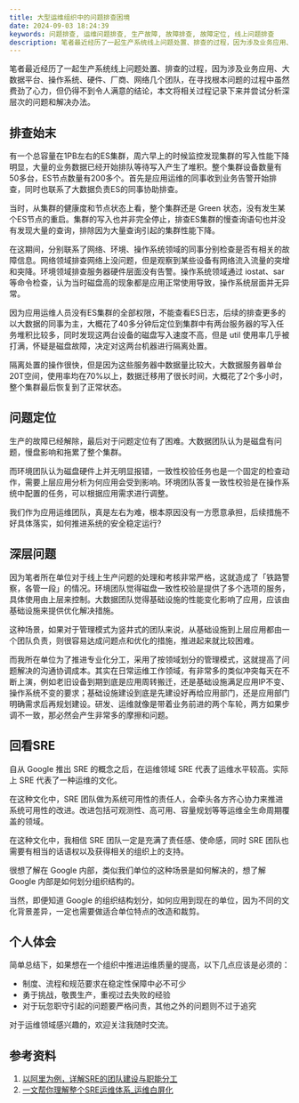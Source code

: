 ```yaml
---
title: 大型运维组织中的问题排查困境
date: 2024-09-03 18:24:39
keywords: 问题排查, 运维问题排查, 生产故障, 故障排查, 故障定位, 线上问题排查
description: 笔者最近经历了一起生产系统线上问题处置、排查的过程，因为涉及业务应用、大数据平台、操作系统、硬件、厂商、网络几个团队，在寻找根本问题的过程中虽然费劲了心力，但仍得不到令人满意的结论，本文将相关过程记录下来并尝试分析深层次的问题和解决办法。
---
```


笔者最近经历了一起生产系统线上问题处置、排查的过程，因为涉及业务应用、大数据平台、操作系统、硬件、厂商、网络几个团队，在寻找根本问题的过程中虽然费劲了心力，但仍得不到令人满意的结论，本文将相关过程记录下来并尝试分析深层次的问题和解决办法。

## 排查始末

有一个总容量在1PB左右的ES集群，周六早上的时候监控发现集群的写入性能下降明显，大量的业务数据已经开始排队等待写入产生了堆积。整个集群设备数量有50多台，ES节点数量有200多个。首先是应用运维的同事收到业务告警开始排查，同时也联系了大数据负责ES的同事协助排查。

当时，从集群的健康度和节点状态上看，整个集群还是 Green 状态，没有发生某个ES节点的重启。集群的写入也并非完全停止，排查ES集群的慢查询语句也并没有发现大量的查询，排除因为大量查询引起的集群性能下降。

在这期间，分别联系了网络、环境、操作系统领域的同事分别检查是否有相关的故障信息。网络领域排查网络上没问题，但是观察到某些设备有网络流入流量的突增和突降。环境领域排查服务器硬件层面没有告警。操作系统领域通过 iostat、sar 等命令检查，认为当时磁盘高的现象都是应用正常使用导致，操作系统层面并无异常。

因为应用运维人员没有ES集群的全部权限，不能查看ES日志，后续的排查更多的以大数据的同事为主，大概花了40多分钟后定位到集群中有两台服务器的写入任务堆积比较多，同时发现这两台设备的磁盘写入速度不高，但是 util 使用率几乎被打满，怀疑是磁盘故障，决定对这两台机器进行隔离处置。

隔离处置的操作很快，但是因为这些服务器中数据量比较大，大数据服务器单台20T空间，使用率均在70%以上，数据迁移用了很长时间，大概花了2个多小时，整个集群最后恢复到了正常状态。

## 问题定位

生产的故障已经解除，最后对于问题定位有了困难。大数据团队认为是磁盘有问题，慢盘影响和拖累了整个集群。

而环境团队认为磁盘硬件上并无明显报错，一致性校验任务也是一个固定的检查动作，需要上层应用分析为何应用会受到影响。环境团队答复一致性校验是在操作系统中配置的任务，可以根据应用需求进行调整。

我们作为应用运维团队，真是左右为难，根本原因没有一方愿意承担，后续措施不好具体落实，如何推进系统的安全稳定运行?

## 深层问题

因为笔者所在单位对于线上生产问题的处理和考核非常严格，这就造成了「铁路警察，各管一段」的情况。环境团队觉得磁盘一致性校验是提供了多个选项的服务，具体使用由上层来控制。大数据团队觉得基础设施的性能变化影响了应用，应该由基础设施来提供优化解决措施。

这种场景，如果对于管理模式为竖井式的团队来说，从基础设施到上层应用都由一个团队负责，则很容易达成问题点和优化的措施，推进起来就比较困难。

而我所在单位为了推进专业化分工，采用了按领域划分的管理模式，这就提高了问题解决的沟通协调成本。其实在日常运维工作领域，有非常多的类似冲突每天在不断上演，例如老旧设备到期到底是应用周转搬迁，还是基础设施满足应用IP不变、操作系统不变的要求；基础设施建设到底是先建设好再给应用部门，还是应用部门明确需求后再规划建设。研发、运维就像是带着业务前进的两个车轮，两方如果步调不一致，那必然会产生非常多的摩擦和问题。

## 回看SRE

自从 Google 推出 SRE 的概念之后，在运维领域 SRE 代表了运维水平较高。实际上 SRE 代表了一种运维的文化。

在这种文化中，SRE 团队做为系统可用性的责任人，会牵头各方齐心协力来推进系统可用性的改进。改进包括可观测性、高可用、容量规划等等运维全生命周期覆盖的领域。

在这种文化中，我相信 SRE 团队一定是充满了责任感、使命感，同时 SRE 团队也需要有相当的话语权以及获得相关的组织上的支持。

很想了解在 Google 内部，类似我们单位的这种场景是如何解决的，想了解 Google 内部是如何划分组织结构的。

当然，即便知道 Google 的组织结构划分，如何应用到现在的单位，因为不同的文化背景差异，一定也需要做适合单位特点的改造和裁剪。


## 个人体会

简单总结下，如果想在一个组织中推进运维质量的提高，以下几点应该是必须的：
* 制度、流程和规范要求在稳定性保障中必不可少
* 勇于挑战，敬畏生产，重视过去失败的经验
* 对于玩忽职守引起的问题要严格问责，其他之外的问题则不过于追究

对于运维领域感兴趣的，欢迎关注我随时交流。

## 参考资料
1. [以阿里为例，详解SRE的团队建设与职能分工](https://dbaplus.cn/news-134-2930-1.html)
1. [一文帮你理解整个SRE运维体系_运维白屏化](https://blog.csdn.net/Dou_Hua_Hua/article/details/108516702)